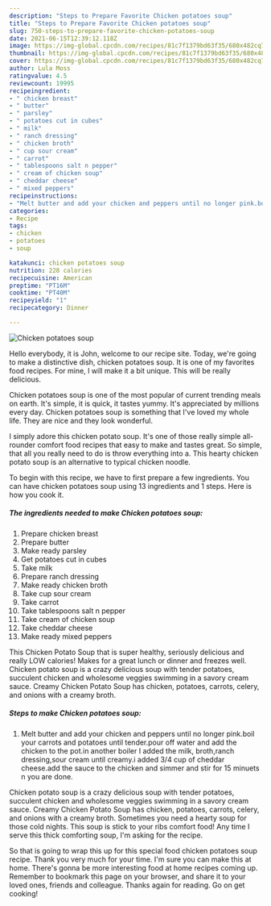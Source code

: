 ```yaml
---
description: "Steps to Prepare Favorite Chicken potatoes soup"
title: "Steps to Prepare Favorite Chicken potatoes soup"
slug: 750-steps-to-prepare-favorite-chicken-potatoes-soup
date: 2021-06-15T12:39:12.118Z
image: https://img-global.cpcdn.com/recipes/81c7f1379bd63f35/680x482cq70/chicken-potatoes-soup-recipe-main-photo.jpg
thumbnail: https://img-global.cpcdn.com/recipes/81c7f1379bd63f35/680x482cq70/chicken-potatoes-soup-recipe-main-photo.jpg
cover: https://img-global.cpcdn.com/recipes/81c7f1379bd63f35/680x482cq70/chicken-potatoes-soup-recipe-main-photo.jpg
author: Lula Moss
ratingvalue: 4.5
reviewcount: 19995
recipeingredient:
- " chicken breast"
- " butter"
- " parsley"
- " potatoes cut in cubes"
- " milk"
- " ranch dressing"
- " chicken broth"
- " cup sour cream"
- " carrot"
- " tablespoons salt n pepper"
- " cream of chicken soup"
- " cheddar cheese"
- " mixed peppers"
recipeinstructions:
- "Melt butter and add your chicken and peppers until no longer pink.boil your carrots and potatoes until tender.pour off water and add the chicken to the pot.in another boiler I added the milk, broth,ranch dressing,sour cream until creamy.i added 3/4 cup of cheddar cheese.add the sauce to the chicken and simmer and stir for 15 minuets n you are done."
categories:
- Recipe
tags:
- chicken
- potatoes
- soup

katakunci: chicken potatoes soup 
nutrition: 228 calories
recipecuisine: American
preptime: "PT16M"
cooktime: "PT40M"
recipeyield: "1"
recipecategory: Dinner

---
```



![Chicken potatoes soup](https://img-global.cpcdn.com/recipes/81c7f1379bd63f35/680x482cq70/chicken-potatoes-soup-recipe-main-photo.jpg)

Hello everybody, it is John, welcome to our recipe site. Today, we're going to make a distinctive dish, chicken potatoes soup. It is one of my favorites food recipes. For mine, I will make it a bit unique. This will be really delicious.

Chicken potatoes soup is one of the most popular of current trending meals on earth. It's simple, it is quick, it tastes yummy. It's appreciated by millions every day. Chicken potatoes soup is something that I've loved my whole life. They are nice and they look wonderful.

I simply adore this chicken potato soup. It&#39;s one of those really simple all-rounder comfort food recipes that easy to make and tastes great. So simple, that all you really need to do is throw everything into a. This hearty chicken potato soup is an alternative to typical chicken noodle.


To begin with this recipe, we have to first prepare a few ingredients. You can have chicken potatoes soup using 13 ingredients and 1 steps. Here is how you cook it.

<!--inarticleads1-->

##### The ingredients needed to make Chicken potatoes soup:

1. Prepare  chicken breast
1. Prepare  butter
1. Make ready  parsley
1. Get  potatoes cut in cubes
1. Take  milk
1. Prepare  ranch dressing
1. Make ready  chicken broth
1. Take  cup sour cream
1. Take  carrot
1. Take  tablespoons salt n pepper
1. Take  cream of chicken soup
1. Take  cheddar cheese
1. Make ready  mixed peppers


This Chicken Potato Soup that is super healthy, seriously delicious and really LOW calories! Makes for a great lunch or dinner and freezes well. Chicken potato soup is a crazy delicious soup with tender potatoes, succulent chicken and wholesome veggies swimming in a savory cream sauce. Creamy Chicken Potato Soup has chicken, potatoes, carrots, celery, and onions with a creamy broth. 

<!--inarticleads2-->

##### Steps to make Chicken potatoes soup:

1. Melt butter and add your chicken and peppers until no longer pink.boil your carrots and potatoes until tender.pour off water and add the chicken to the pot.in another boiler I added the milk, broth,ranch dressing,sour cream until creamy.i added 3/4 cup of cheddar cheese.add the sauce to the chicken and simmer and stir for 15 minuets n you are done.


Chicken potato soup is a crazy delicious soup with tender potatoes, succulent chicken and wholesome veggies swimming in a savory cream sauce. Creamy Chicken Potato Soup has chicken, potatoes, carrots, celery, and onions with a creamy broth. Sometimes you need a hearty soup for those cold nights. This soup is stick to your ribs comfort food! Any time I serve this thick comforting soup, I&#39;m asking for the recipe. 

So that is going to wrap this up for this special food chicken potatoes soup recipe. Thank you very much for your time. I'm sure you can make this at home. There's gonna be more interesting food at home recipes coming up. Remember to bookmark this page on your browser, and share it to your loved ones, friends and colleague. Thanks again for reading. Go on get cooking!
